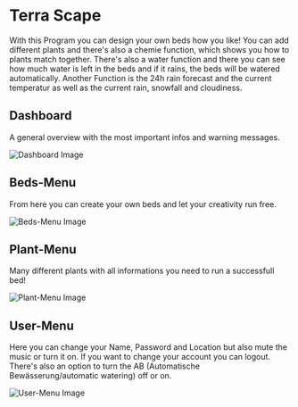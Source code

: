 # Terra Scape
With this Program you can design your own beds how you like! You can add different plants and there's also a chemie function, which shows you how to plants match together. There's also a water function and there you can see how much water is left in the beds and if it rains, the beds will be watered automatically. Another Function is the 24h rain forecast and the current temperatur as well as the current rain, snowfall and cloudiness.

## Dashboard
A general overview with the most important infos and warning messages.

![Dashboard Image](https://github.com/BlJanosch/GartenPlanerApp/assets/167287612/fd4b44e5-a86c-41d7-8ddc-81f458750e78)

## Beds-Menu
From here you can create your own beds and let your creativity run free.

![Beds-Menu Image](https://github.com/BlJanosch/GartenPlanerApp/assets/167287612/07638662-d6c5-494f-ae4d-bd0c1ae8fd1a)

## Plant-Menu
Many different plants with all informations you need to run a successfull bed!

![Plant-Menu Image](https://github.com/BlJanosch/GartenPlanerApp/assets/167287612/eaf8dbca-d2b2-4d33-a4e8-aedab7568d5e)

## User-Menu
Here you can change your Name, Password and Location but also mute the music or turn it on. If you want to change your account you can logout. There's also an option to turn the AB (Automatische Bewässerung/automatic watering) off or on.

![User-Menu Image](https://github.com/BlJanosch/GartenPlanerApp/assets/167287612/aae671cc-fa98-4360-b73d-2c920136a954)





